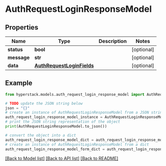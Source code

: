 # AuthRequestLoginResponseModel


## Properties

Name | Type | Description | Notes
------------ | ------------- | ------------- | -------------
**status** | **bool** |  | [optional] 
**message** | **str** |  | [optional] 
**data** | [**AuthRequestLoginFields**](AuthRequestLoginFields.md) |  | [optional] 

## Example

```python
from hyperstack.models.auth_request_login_response_model import AuthRequestLoginResponseModel

# TODO update the JSON string below
json = "{}"
# create an instance of AuthRequestLoginResponseModel from a JSON string
auth_request_login_response_model_instance = AuthRequestLoginResponseModel.from_json(json)
# print the JSON string representation of the object
print(AuthRequestLoginResponseModel.to_json())

# convert the object into a dict
auth_request_login_response_model_dict = auth_request_login_response_model_instance.to_dict()
# create an instance of AuthRequestLoginResponseModel from a dict
auth_request_login_response_model_form_dict = auth_request_login_response_model.from_dict(auth_request_login_response_model_dict)
```
[[Back to Model list]](../README.md#documentation-for-models) [[Back to API list]](../README.md#documentation-for-api-endpoints) [[Back to README]](../README.md)


